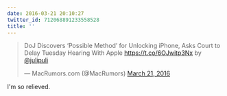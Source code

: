 ```yaml
---
date: 2016-03-21 20:10:27
twitter_id: 712068891233558528
title: ''
---
```


<blockquote class="twitter-tweet"><p lang="en" dir="ltr">DoJ Discovers ‘Possible Method’ for Unlocking iPhone, Asks Court to Delay Tuesday Hearing With Apple <a href="https://t.co/6OJwitp3Nx">https://t.co/6OJwitp3Nx</a> by <a href="https://twitter.com/julipuli?ref_src=twsrc%5Etfw">@julipuli</a></p>&mdash; MacRumors.com (@MacRumors) <a href="https://twitter.com/MacRumors/status/712053292335898624?ref_src=twsrc%5Etfw">March 21, 2016</a></blockquote>
<script async src="https://platform.twitter.com/widgets.js" charset="utf-8"></script>

I'm so relieved. 
